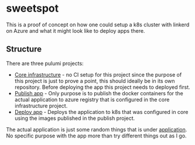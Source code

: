 # sweetspot
This is a proof of concept on how one could setup a k8s cluster with linkerd on Azure and what it might look like to deploy apps there. 

## Structure

There are three pulumi projects:

* [Core infrastructure](src/infrastructure/Sweetspot.Infrastructure.Core) - no CI setup for this project since the purpose of this project is just to prove a point, this should ideally be in its own repository. Before deploying the app this project needs to deployed first.
* [Publish app](src/infrastructure/Sweetspot.Infrastructure.Publish) - Only purpose is to publish the docker containers for the actual application to azure registry that is configured in the core infrastructure project.
* [Deploy app](src/infrastructure/Sweetspot.Infrastructure.Application) - Deploys the application to k8s that was configured in core using the images published in the publish project.

The actual application is just some random things that is under [application](src/app). No specific purpose with the app more than try different things out as I go.
